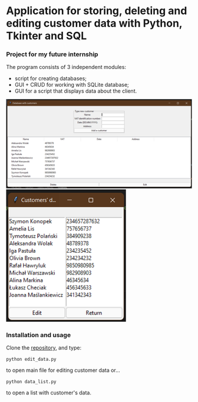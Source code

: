 # Application for storing, deleting and editing customer data with Python, Tkinter and SQL
### Project for my future internship

The program consists of 3 independent modules:
- script for creating databases;
- GUI + CRUD for working with SQLite database;
- GUI for a script that displays data about the client.

<img src="edit_data.png">
<img src="data_list.png">

### Installation and usage

Clone the [repository](https://github.com/urnotrme/Internship-Project.git), and type:

```
python edit_data.py
```
to open main file for editing customer data or...

```
python data_list.py
```
to open a list with customer's data.
